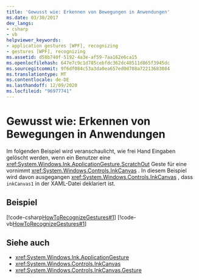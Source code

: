 ```yaml
---
title: 'Gewusst wie: Erkennen von Bewegungen in Anwendungen'
ms.date: 03/30/2017
dev_langs:
- csharp
- vb
helpviewer_keywords:
- application gestures [WPF], recognizing
- gestures [WPF], recognizing
ms.assetid: d58b740f-5192-4a3e-af59-7aa162e6ca15
ms.openlocfilehash: 647e7c9c1d785cebfdc362dc48511d865f3945dc
ms.sourcegitcommit: 9f6df084c53a3da0ea657ed0d708a72213683084
ms.translationtype: MT
ms.contentlocale: de-DE
ms.lasthandoff: 12/09/2020
ms.locfileid: "96977741"
---
```

# <a name="how-to-recognize-application-gestures"></a>Gewusst wie: Erkennen von Bewegungen in Anwendungen
Im folgenden Beispiel wird veranschaulicht, wie frei Hand Eingaben gelöscht werden, wenn ein Benutzer eine <xref:System.Windows.Ink.ApplicationGesture.ScratchOut> Geste für eine vornimmt <xref:System.Windows.Controls.InkCanvas> . In diesem Beispiel wird davon ausgegangen <xref:System.Windows.Controls.InkCanvas> , dass `inkCanvas1` in der XAML-Datei deklariert ist.  
  
## <a name="example"></a>Beispiel  
 [!code-csharp[HowToRecognizeGestures#1](~/samples/snippets/csharp/VS_Snippets_Wpf/HowToRecognizeGestures/CSharp/Window1.xaml.cs#1)]
 [!code-vb[HowToRecognizeGestures#1](~/samples/snippets/visualbasic/VS_Snippets_Wpf/HowToRecognizeGestures/VisualBasic/Window1.xaml.vb#1)]  
  
## <a name="see-also"></a>Siehe auch

- <xref:System.Windows.Ink.ApplicationGesture>
- <xref:System.Windows.Controls.InkCanvas>
- <xref:System.Windows.Controls.InkCanvas.Gesture>
